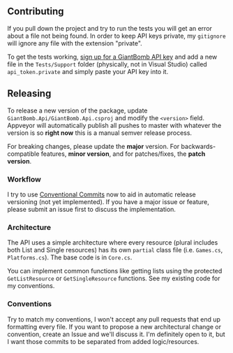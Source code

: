 ## Contributing

If you pull down the project and try to run the tests you will get an error about a file not being found. In order to keep API keys private, my `gitignore` will ignore any file with the extension "private".

To get the tests working, [sign up for a GiantBomb API key](http://api.giantbomb.com/) and add a new file in the `Tests/Support` folder (physically, not in Visual Studio) called `api_token.private` and simply paste your API key into it.

## Releasing

To release a new version of the package, update `GiantBomb.Api/GiantBomb.Api.csproj` and modify the `<version>` field. Appveyor will automatically publish all pushes to master with whatever the version is so **right now** this is a manual semver release process.

For breaking changes, please update the **major** version. For backwards-compatible features, **minor version**, and for patches/fixes, the **patch version**.

### Workflow

I try to use [Conventional Commits](https://www.conventionalcommits.org/en/v1.0.0/) now to aid in automatic release versioning (not yet implemented). If you have a major issue or feature, please submit an issue first to discuss the implementation.

### Architecture

The API uses a simple architecture where every resource (plural includes both List and Single resources) has its own `partial` class file (i.e. `Games.cs`, `Platforms.cs`). The base code is in `Core.cs`.

You can implement common functions like getting lists using the protected `GetListResource` or `GetSingleResource` functions. See my existing code for my conventions.

### Conventions
Try to match my conventions, I won't accept any pull requests that end up formatting every file. If you want to propose a new architectural change or convention, create an Issue and we'll discuss it. I'm definitely open to it, but I want those commits to be separated from added logic/resources.
